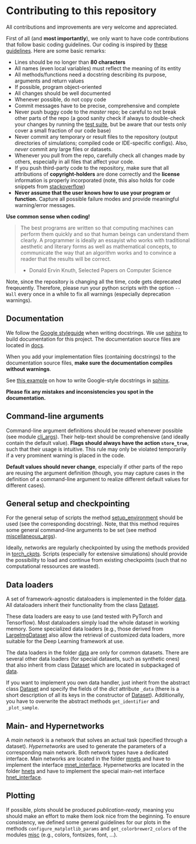# Contributing to this repository

All contributions and improvements are very welcome and appreciated.

First of all (and **most importantly**), we only want to have code contributions that follow basic coding guidelines. Our coding is inspired by [these guidelines](https://google.github.io/styleguide/pyguide.html). Here are some basic remarks:

* Lines should be no longer than **80 characters**
* All names (even local variables) must reflect the meaning of its entity
* All methods/functions need a docstring describing its purpose, arguments and return values
* If possible, program object-oriented
* All changes should be well documented
* Whenever possible, do not copy code
* Commit messages have to be precise, comprehensive and complete
* Never push buggy code to the *master* repo; be careful to not break other parts of the repo (a good sanity check if always to double-check your changes by running the [test suite](tests/README.md), but be aware that our tests only cover a small fraction of our code base)
* Never commit any temporary or result files to the repository (output directories of simulations; compiled code or IDE-specific configs). Also, *never* commit any large files or datasets.
* Whenever you pull from the repo, carefully check all changes made by others, especially in all files that affect your code.
* If you push third-party code to the repository, make sure that all attributions of **copyright-holders** are done correctly and the **license** information is properly incorporated (note, this also holds for code snippets from [stackoverflow](https://stackoverflow.blog/2009/06/25/attribution-required/)) 
* **Never assume that the user knows how to use your program or function.** Capture all possible failure modes and provide meaningful warning/error messages.

**Use common sense when coding!**

> The best programs are written so that computing machines can perform them quickly and so that human beings can understand them clearly. A programmer is ideally an essayist who works with traditional aesthetic and literary forms as well as mathematical concepts, to communicate the way that an algorithm works and to convince a reader that the results will be correct.
> - Donald Ervin Knuth, Selected Papers on Computer Science

Note, since the repository is changing all the time, code gets deprecated freqeuently. Therefore, please run your python scripts with the option `--Wall` every once in a while to fix all warnings (especially deprecation warnings).

## Documentation

We follow the [Google styleguide](https://github.com/google/styleguide/blob/gh-pages/pyguide.md#38-comments-and-docstrings) when writing docstrings. We use [sphinx](http://www.sphinx-doc.org/en/master/usage/installation.html) to build documentation for this project. The documentation source files are located in [docs](docs/).

When you add your implementation files (containing docstrings) to the documentation source files, **make sure the documentation compiles without warnings**.

See [this example](https://www.sphinx-doc.org/en/master/usage/extensions/example_google.html#example-google) on how to write Google-style docstrings in [sphinx](https://www.sphinx-doc.org/en/master/usage/extensions/napoleon.html).

**Please fix any mistakes and inconsistencies you spot in the documentation.**

## Command-line arguments

Command-line argument definitions should be reused whenever possible (see module [cli_args](hypnettorch/utils/cli_args.py)). Their help-text should be comprehensive (and ideally contain the default value). **Flags should always have the action `store_true`**, such that their usage is intuitive. This rule may only be violated temporarily if a very prominent warning is placed in the code.

**Default values should never change**, especially if other parts of the repo are reusing the argument definition (though, you may capture cases in the definition of a command-line argument to realize different default values for different cases).

## General setup and checkpointing

For the general setup of scripts the method [setup_environment](hypnettorch/utils/sim_utils.py) should be used (see the corresponding docstring). Note, that this method requires some general command-line arguments to be set (see method [miscellaneous_args](hypnettorch/utils/cli_args.py)).

Ideally, networks are regularly checkpointed by using the methods provided in [torch_ckpts](hypnettorch/utils/torch_ckpts.py). Scripts (especially for extensive simulations) should provide the possibility to load and continue from existing checkpoints (such that no computational ressources are wasted).

## Data loaders

A set of framework-agnostic dataloaders is implemented in the folder [data](hypnettorch/data). All dataloaders inherit their functionality from the class [Dataset](hypnettorch/data/dataset.py).

These data loaders are easy to use (and tested with PyTorch and Tensorflow). Most dataloaders simply load the whole dataset in working memory. Some specialized data loaders (e.g., those derived from [LargeImgDataset](hypnettorch/data/large_img_dataset.py) also allow the retrieval of customized data loaders, more suitable for the Deep Learning framework at use.

The data loaders in the folder [data](hypnettorch/data) are only for common datasets. There are several other data loaders (for special datasets, such as synthetic ones) that also inherit from class [Dataset](hypnettorch/data/dataset.py) which are located in subpackaged of [data](hypnettorch/data).

If you want to implement you own data handler, just inherit from the abstract class [Dataset](hypnettorch/data/dataset.py) and specify the fields of the *dict* attribute `_data` (there is a short description of all its keys in the constructor of [Dataset](hypnettorch/data/dataset.py)). Additionally, you have to overwrite the abstract methods `get_identifier` and `_plot_sample`.

## Main- and Hypernetworks

A *main network* is a network that solves an actual task (specified through a dataset). *Hypernetworks* are used to generate the parameters of a corresponding main network. Both network types have a dedicated interface. Main networks are located in the folder [mnets](hypnettorch/mnets) and have to implement the interface [mnet_interface](hypnettorch/mnets/mnet_interface.py). Hypernetworks are located in the folder [hnets](hypnettorch/hnets) and have to implement the special main-net interface [hnet_interface](hypnettorch/hnets/hnet_interface.py). 

## Plotting

If possible, plots should be produced *publication-ready*, meaning you should make an effort to make them look nice from the beginning. To ensure consistency, we defined some general guidelines for our plots in the methods `configure_matplotlib_params` and `get_colorbrewer2_colors` of the modules [misc](hypnettorch/utils/misc.py) (e.g., colors, fontsizes, font, ...).

